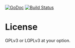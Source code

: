[![GoDoc](https://godoc.org/github.com/Ronmi/conv?status.svg)](https://godoc.org/github.com/Ronmi/conv)
[![Build Status](https://travis-ci.org/Ronmi/conv.svg?branch=master)](https://travis-ci.org/Ronmi/conv)

# License
GPLv3 or LGPLv3 at your option.
